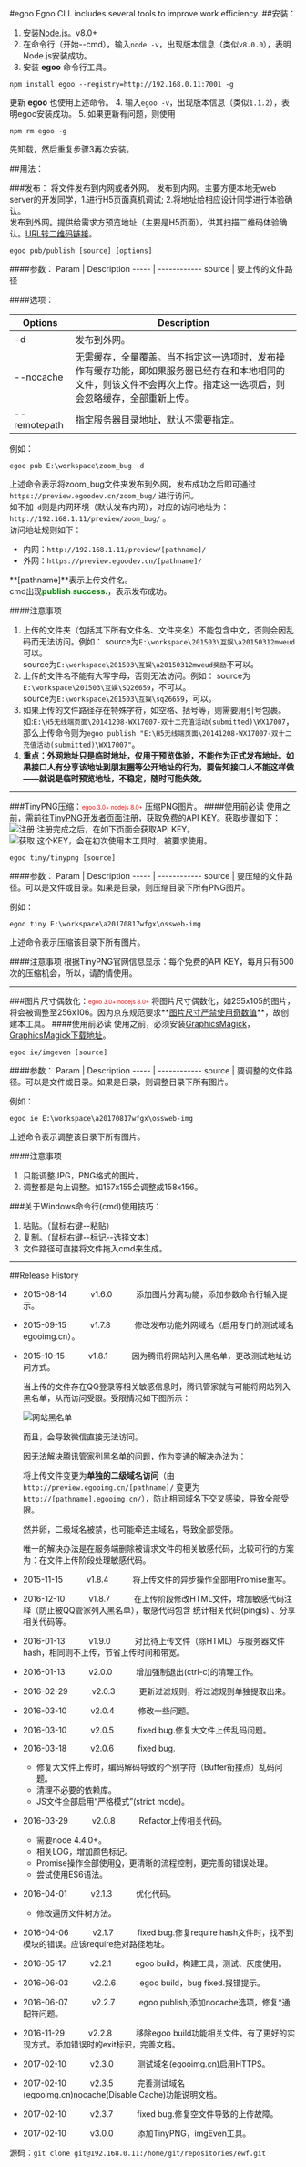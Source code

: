#egoo
Egoo CLI. includes several tools to improve work efficiency.
##安装：
1. 安装<a href="https://nodejs.org/" title="nodejs" target="_blank">Node.js</a>。v8.0+
2. 在命令行（开始--cmd），输入`node -v`，出现版本信息（类似`v8.0.0`），表明Node.js安装成功。
3. 安装 **egoo** 命令行工具。
```
npm install egoo --registry=http://192.168.0.11:7001 -g
```
更新 **egoo** 也使用上述命令。
4. 输入`egoo -v`，出现版本信息（类似`1.1.2`），表明egoo安装成功。
5. 如果更新有问题，则使用
```
npm rm egoo -g
```
先卸载，然后重复步骤3再次安装。

##用法：

###发布：
将文件发布到内网或者外网。
发布到内网。主要方便本地无web server的开发同学，1.进行H5页面真机调试; 2.将地址给相应设计同学进行体验确认。  
发布到外网。提供给需求方预览地址（主要是H5页面），供其扫描二维码体验确认。<a href="http://www.liantu.com/" title="URL转二维码链接" target="_blank">URL转二维码链接</a>。  
```
egoo pub/publish [source] [options]
```
####参数：
Param | Description
----- | ------------
source | 要上传的文件路径

####选项：

 Options  | Description
------------- | -------------
 -d  | 发布到外网。
--nocache | 无需缓存，全量覆盖。当不指定这一选项时，发布操作有缓存功能，即如果服务器已经存在和本地相同的文件，则该文件不会再次上传。指定这一选项后，则会忽略缓存，全部重新上传。
 --remotepath | 指定服务器目录地址，默认不需要指定。

例如：
```
egoo pub E:\workspace\zoom_bug -d
```
上述命令表示将zoom_bug文件夹发布到外网，发布成功之后即可通过 `https://preview.egoodev.cn/zoom_bug/` 进行访问。  
如不加`-d`则是内网环境（默认发布内网），对应的访问地址为： `http://192.168.1.11/preview/zoom_bug/` 。  
访问地址规则如下：

- 内网：`http://192.168.1.11/preview/[pathname]/`
- 外网：`https://preview.egoodev.cn/[pathname]/`

**[pathname]**表示上传文件名。  
cmd出现<span style="color:green;">**publish success.**</span>，表示发布成功。

####注意事项
1. 上传的文件夹（包括其下所有文件名、文件夹名）不能包含中文，否则会因乱码而无法访问。例如：
source为`E:\workspace\201503\互娱\a20150312mweud`可以。  
source为`E:\workspace\201503\互娱\a20150312mweud奖励`不可以。  
2. 上传的文件名不能有大写字母，否则无法访问。例如：
source为`E:\workspace\201503\互娱\SQ26659`，不可以。  
source为`E:\workspace\201503\互娱\sq26659`，可以。  
3. 如果上传的文件路径存在特殊字符，如空格、括号等，则需要用引号包裹。如:`E:\H5无线端页面\20141208-WX17007-双十二充值活动(submitted)\WX17007`，那么上传命令则为`egoo publish "E:\H5无线端页面\20141208-WX17007-双十二充值活动(submitted)\WX17007"`。
4. **重点：外网地址只是临时地址，仅用于预览体验，不能作为正式发布地址。如果接口人有分享该地址到朋友圈等公开地址的行为，要告知接口人不能这样做——就说是临时预览地址，不稳定，随时可能失效。**

---

###TinyPNG压缩：<span style="font-size:10px;color:red;">egoo 3.0+ nodejs 8.0+</span>
压缩PNG图片。
####使用前必读
使用之前，需前往[TinyPNG开发者页面](https://tinypng.com/developers)注册，获取免费的API KEY。获取步骤如下：
![注册][tinypng_reg]
注册完成之后，在如下页面会获取API KEY。  
![获取][tinypng_key]
这个KEY，会在初次使用本工具时，被要求使用。
```
egoo tiny/tinypng [source]
```
####参数：
Param | Description
----- | ------------
source | 要压缩的文件路径。可以是文件或目录。如果是目录，则压缩目录下所有PNG图片。

例如：
```
egoo tiny E:\workspace\a20170817wfgx\ossweb-img
```
上述命令表示压缩该目录下所有图片。

####注意事项
根据TinyPNG官网信息显示：每个免费的API KEY，每月只有500次的压缩机会，所以，请酌情使用。

---

###图片尺寸偶数化：<span style="font-size:10px;color:red;">egoo 3.0+ nodejs 8.0+</span>
将图片尺寸偶数化，如255x105的图片，将会被调整至256x106。因为京东规范要求**[图片尺寸严禁使用奇数值](https://jdc.jd.com/cp/#1-尺寸-单位)**，故创建本工具。
####使用前必读
使用之前，必须安装[GraphicsMagick](http://www.graphicsmagick.org/)，
[GraphicsMagick下载地址](ftp://ftp.graphicsmagick.org/pub/GraphicsMagick/windows/GraphicsMagick-1.3.26-Q16-win64-dll.exe)。

```
egoo ie/imgeven [source]
```
####参数：
Param | Description
----- | ------------
source | 要调整的文件路径。可以是文件或目录。如果是目录，则调整目录下所有图片。

例如：
```
egoo ie E:\workspace\a20170817wfgx\ossweb-img
```
上述命令表示调整该目录下所有图片。

####注意事项
1. 只能调整JPG，PNG格式的图片。
2. 调整都是向上调整。如157x155会调整成158x156。

###关于Windows命令行(cmd)使用技巧：

1. 粘贴。（鼠标右键--粘贴）
2. 复制。（鼠标右键--标记--选择文本）
3. 文件路径可直接将文件拖入cmd来生成。

---

##Release History
+ 2015-08-14   v1.6.0   添加图片分离功能，添加参数命令行输入提示。
+ 2015-09-15   v1.7.8   修改发布功能外网域名（启用专门的测试域名egooimg.cn）。
+ 2015-10-15   v1.8.1   因为腾讯将网站列入黑名单，更改测试地址访问方式。

	当上传的文件存在QQ登录等相关敏感信息时，腾讯管家就有可能将网站列入黑名单，从而访问受限。受限情况如下图所示：
	
	![网站黑名单][site_in_blacklist]

	而且，会导致微信直接无法访问。
	
	因无法解决腾讯管家列黑名单的问题，作为变通的解决办法为：

	将上传文件变更为**单独的二级域名访问**（由 `http://preview.egooimg.cn/[pathname]/` 变更为 `http://[pathname].egooimg.cn/`），防止相同域名下交叉感染，导致全部受限。

	然并卵，二级域名被禁，也可能牵连主域名，导致全部受限。

	唯一的解决办法是在服务端删除被请求文件的相关敏感代码，比较可行的方案为：在文件上传阶段处理敏感代码。

+ 2015-11-15   v1.8.4   将上传文件的异步操作全部用Promise重写。
+ 2016-12-10   v1.8.7   在上传阶段修改HTML文件，增加敏感代码注释（防止被QQ管家列入黑名单），敏感代码包含 统计相关代码(pingjs) 、分享相关代码等。
+ 2016-01-13   v1.9.0   对比待上传文件（除HTML）与服务器文件hash，相同则不上传，节省上传时间和带宽。
+ 2016-01-13   v2.0.0   增加强制退出(ctrl-c)的清理工作。
+ 2016-02-29   v2.0.3   更新过滤规则，将过滤规则单独提取出来。
+ 2016-03-10   v2.0.4   修改一些问题。
+ 2016-03-10   v2.0.5   fixed bug.修复大文件上传乱码问题。
+ 2016-03-18   v2.0.6   fixed bug.
	- 修复大文件上传时，编码解码导致的个别字符（Buffer衔接点）乱码问题。
	- 清理不必要的依赖库。
	- JS文件全部启用“严格模式”(strict mode)。
+ 2016-03-29   v2.0.8   Refactor上传相关代码。
	- 需要node 4.4.0+。
	- 相关LOG，增加颜色标记。
	- Promise操作全部使用[Q](https://github.com/kriskowal/q/)，更清晰的流程控制，更完善的错误处理。
	- 尝试使用ES6语法。
+ 2016-04-01   v2.1.3   优化代码。
	- 修改遍历文件树方法。
+ 2016-04-06   v2.1.7   fixed bug.修复require hash文件时，找不到模块的错误。应该require绝对路径地址。
+ 2016-05-17   v2.2.1   egoo build，构建工具，测试、灰度使用。
+ 2016-06-03   v2.2.6   egoo build，bug fixed.报错提示。
+ 2016-06-07   v2.2.7   egoo publish,添加nocache选项，修复*通配符问题。
+ 2016-11-29   v2.2.8   移除egoo build功能相关文件，有了更好的实现方式。添加错误时的exit标识，完善文档。
+ 2017-02-10   v2.3.0   测试域名(egooimg.cn)启用HTTPS。
+ 2017-02-10   v2.3.5   完善测试域名(egooimg.cn)nocache(Disable Cache)功能说明文档。
+ 2017-02-10   v2.3.7   fixed bug.修复空文件导致的上传故障。
+ 2017-02-10   v3.0.0   添加TinyPNG，imgEven工具。


源码：`git clone git@192.168.0.11:/home/git/repositories/ewf.git`

[site_in_blacklist]:https://github.com/egoo-wh/egoo/raw/master/images/site_in_blacklist.png
[tinypng_reg]:https://github.com/egoo-wh/egoo/raw/master/images/tinypng_reg.png
[tinypng_key]:https://github.com/egoo-wh/egoo/raw/master/images/tinypng_key.png



